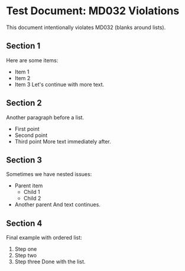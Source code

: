 # Test Document: MD032 Violations

This document intentionally violates MD032 (blanks around lists).

## Section 1
Here are some items:
- Item 1
- Item 2
- Item 3
Let's continue with more text.

## Section 2

Another paragraph before a list.
* First point
* Second point
* Third point
More text immediately after.

## Section 3
Sometimes we have nested issues:
- Parent item
  - Child 1
  - Child 2
- Another parent
And text continues.

## Section 4

Final example with ordered list:
1. Step one
2. Step two
3. Step three
Done with the list.
